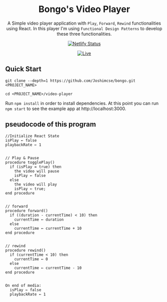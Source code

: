 <div align="center">

# Bongo's Video Player

A Simple video player application with `Play`, `Forward`, `Rewind` functionalities using React. In this player I'm using `Functional Design Patterns` to develop these three functionalities.

[![Netlify Status](https://api.netlify.com/api/v1/badges/941f4aa8-c88b-4607-aaf0-32ab566e1a73/deploy-status)](https://app.netlify.com/sites/bongo-test/deploys)

[![Live](https://img.shields.io/badge/click%20here%20for-live%20demo-373277.svg?style=for-the-badge)](https://bongo-test.netlify.app/)

</div>

## Quick Start

```
git clone --depth=1 https://github.com/Joshimcse/bongo.git <PROJECT_NAME>

cd <PROJECT_NAME>/video-player
```

Run `npm install` in order to install dependencies. At this point you can run `npm start` to see the example app at http://localhost:3000.

## pseudocode of this program

```
//Initialize React State
isPlay ← false
playbackRate ← 1


// Play & Pause
procedure togglePlay()
  if (isPlay = true) then
    the video will pause
    isPlay ← false
  else
    the video will play
    isPlay ← true;
end procedure


// forward
procedure forward()
  if ((duration - currentTime) < 10) then
    currentTime ← duration
  else
    currentTime ← currentTime + 10
end procedure


// rewind
procedure rewind()
  if (currentTime < 10) then
    currentTime ← 0
  else
    currentTime ← currentTime - 10
end procedure


On end of media:
  isPlay ← false
  playbackRate ← 1
```
